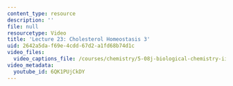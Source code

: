 ```yaml
---
content_type: resource
description: ''
file: null
resourcetype: Video
title: 'Lecture 23: Cholesterol Homeostasis 3'
uid: 2642a5da-f69e-4cdd-67d2-a1fd68b74d1c
video_files:
  video_captions_file: /courses/chemistry/5-08j-biological-chemistry-ii-spring-2016/lecture-recitation-videos/lecture-23-cholesterol-homeostasis-3/6QK1PUjCkDY.vtt
video_metadata:
  youtube_id: 6QK1PUjCkDY
---
```

